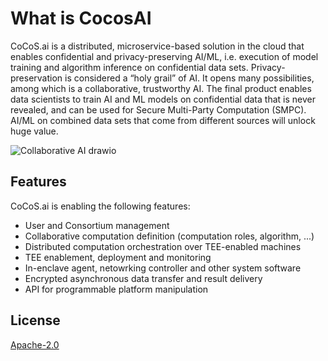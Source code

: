 # What is CocosAI

CoCoS.ai is a distributed, microservice-based solution in the cloud that enables confidential and privacy-preserving AI/ML, i.e. execution of model training and algorithm inference on confidential data sets. Privacy-preservation is considered a “holy grail” of AI. It opens many possibilities, among which is a collaborative, trustworthy AI. The final product enables data scientists to train AI and ML models on confidential data that is never revealed, and can be used for Secure Multi-Party Computation (SMPC). AI/ML on combined data sets that come from different sources will unlock huge value.

![Collaborative AI drawio](https://user-images.githubusercontent.com/23095882/183417817-a5013c43-637e-488b-9e06-ee6fe8e588b0.svg)

## Features

CoCoS.ai is enabling the following features:

- User and Consortium management
- Collaborative computation definition (computation roles, algorithm, ...)
- Distributed computation orchestration over TEE-enabled machines
- TEE enablement, deployment and monitoring
- In-enclave agent, netowrking controller and other system software
- Encrypted asynchronous data transfer and result delivery
- API for programmable platform manipulation

## License

[Apache-2.0](https://github.com/ultravioletrs/cocos/blob/main/LICENSE)
